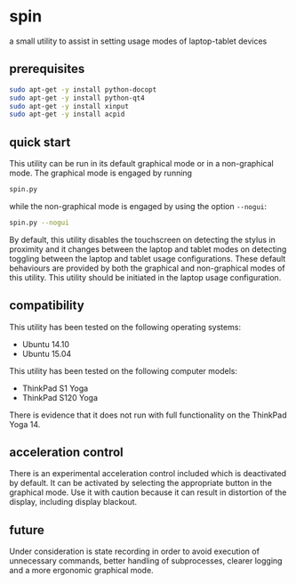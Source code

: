 # spin

a small utility to assist in setting usage modes of laptop-tablet devices

## prerequisites

```Bash
sudo apt-get -y install python-docopt
sudo apt-get -y install python-qt4
sudo apt-get -y install xinput
sudo apt-get -y install acpid
```

## quick start

This utility can be run in its default graphical mode or in a non-graphical mode. The graphical mode is engaged by running

```Bash
spin.py
```

while the non-graphical mode is engaged by using the option ```--nogui```:

```Bash
spin.py --nogui
```

By default, this utility disables the touchscreen on detecting the stylus in proximity and it changes between the laptop and tablet modes on detecting toggling between the laptop and tablet usage configurations. These default behaviours are provided by both the graphical and non-graphical modes of this utility. This utility should be initiated in the laptop usage configuration.

## compatibility

This utility has been tested on the following operating systems:

- Ubuntu 14.10
- Ubuntu 15.04

This utility has been tested on the following computer models:

- ThinkPad S1 Yoga
- ThinkPad S120 Yoga

There is evidence that it does not run with full functionality on the ThinkPad Yoga 14.

## acceleration control

There is an experimental acceleration control included which is deactivated by default. It can be activated by selecting the appropriate button in the graphical mode. Use it with caution because it can result in distortion of the display, including display blackout.

## future

Under consideration is state recording in order to avoid execution of unnecessary commands, better handling of subprocesses, clearer logging and a more ergonomic graphical mode.
